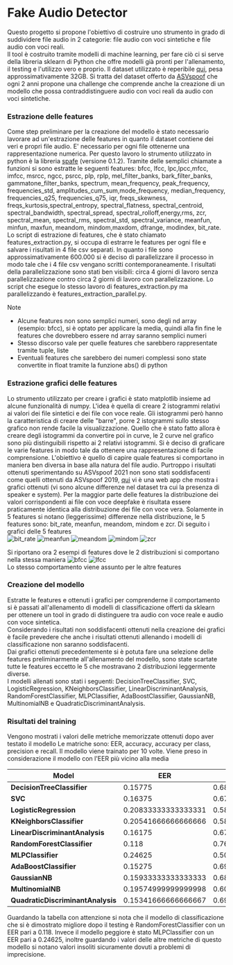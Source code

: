 # Fake Audio Detector
Questo progetto si propone l'obiettivo di costruire uno strumento in grado di suddividere file audio in 2 categorie: file audio con voci sintetiche e file audio con voci reali. <br>
Il tool è costruito tramite modelli di machine learning, per fare ciò ci si serve della libreria sklearn di Python che offre modelli già pronti per l'allenamento, il testing e l'utilizzo vero e proprio.
Il dataset utilizzato è reperibile <a href="https://zenodo.org/record/4835108">qui</a>, pesa approssimativamente 32GB.
Si tratta del dataset offerto da <a href="https://www.asvspoof.org/">ASVspoof</a> che ogni 2 anni propone una challenge che comprende anche la creazione di un modello che possa contraddistinguere audio con voci reali da audio con voci sintetiche. 

### Estrazione delle features
Come step preliminare per la creazione del modello è stato necessario lavorare ad un'estrazione delle features in quanto il dataset contiene dei veri e propri file audio. 
E' necessario per ogni file ottenerne una rappresentazione numerica.
Per questo lavoro lo strumento utilizzato in python è la libreria <a href="https://github.com/SuperKogito/spafe">spafe</a> (versione 0.1.2).
Tramite delle semplici chiamate a funzioni si sono estratte le seguenti features:
bfcc, lfcc, lpc,lpcc,mfcc, imfcc, msrcc, ngcc, psrcc, plp, rplp, mel_filter_banks, bark_filter_banks, gammatone_filter_banks, spectrum, mean_frequency, peak_frequency, frequencies_std, amplitudes_cum_sum,mode_frequency, median_frequency, frequencies_q25, frequencies_q75, iqr, freqs_skewness, freqs_kurtosis,spectral_entropy, spectral_flatness, spectral_centroid, spectral_bandwidth, spectral_spread, spectral_rolloff,energy,rms, zcr, spectral_mean, spectral_rms, spectral_std, spectral_variance, meanfun, minfun, maxfun, meandom, mindom,maxdom, dfrange, modindex, bit_rate.
Lo script di estrazione di features, che è stato chiamato features_extraction.py, si occupa di estrarre le features per ogni file e salvare i risultati in 4 file csv separati.
In quanto i file sono approssimativamente 600.000 si è deciso di parallelizzare il processo in modo tale che i 4 file csv vengano scritti contemporaneamente. I risultati della parallelizzazione sono stati ben visibili: circa 4 giorni di lavoro senza parallelizzazione contro circa 2 giorni di lavoro con parallelizzazione.
Lo script che esegue lo stesso lavoro di features_extraction.py ma parallelizzando è features_extraction_parallel.py.

Note
- Alcune features non sono semplici numeri, sono degli nd array (esempio: bfcc), si è optato per applicare la media, quindi alla fin fine le features che dovrebbero essere nd array saranno semplici numeri
- Stesso discorso vale per quelle features che sarebbero rappresentate tramite tuple, liste
- Eventuali features che sarebbero dei numeri complessi sono state convertite in float tramite la funzione abs() di python

### Estrazione grafici delle features
Lo strumento utilizzato per creare i grafici è stato matplotlib insieme ad alcune funzionalità di numpy.
L'idea è quella di creare 2 istogrammi relativi ai valori dei file sintetici e dei file con voce reale.
Gli istogrammi però hanno la caratteristica di creare delle "barre", porre 2 istogrammi sullo stesso grafico non rende facile la visualizzazione. 
Quello che è stato fatto allora è creare degli istogrammi da convertire poi in curve, le 2 curve nel grafico sono più distinguibili rispetto ai 2 relativi istogrammi.
Si è deciso di graficare le varie features in modo tale da ottenere una rappresentazione di facile comprensione.
L'obiettivo è quello di capire quale features si comportano in maniera ben diversa in base alla natura del file audio.
Purtroppo i risultati ottenuti sperimentando su ASVspoof 2021 non sono stati soddisfacenti come quelli ottenuti da ASVspoof 2019, <a href="https://unict-fake-audio.github.io/ASVspoof2019-feature-webview/dataset-webview/#/?feature=bit_rate&system_id=A07_A19&speaker=LA_0012&feature_per_speaker=1&dataType=0">qui</a> vi è una web app che mostra i grafici ottenuti (vi sono alcune differenze nel dataset tra cui la presenza di speaker e system).
Per la maggior parte delle features la distribuzione dei valori corrispondenti ai file con voce deepfake è risultata essere praticamente identica alla distribuzione dei file con voce vera.
Solamente in 5 features si notano (leggerissime) differenze nella distribuzione, le 5 features sono: bit_rate, meanfun, meandom, mindom e zcr.
Di seguito i grafici delle 5 features <br>
![bit_rate](./report_charts/bit_rate.png)
![meanfun](./report_charts/meanfun.png)
![meandom](./report_charts/meandom.png)
![mindom](./report_charts/mindom.png)
![zcr](./report_charts/zcr.png) <br>

Si riportano ora 2 esempi di features dove le 2 distribuzioni si comportano nella stessa maniera
![bfcc](./report_charts/bfcc.png)
![lfcc](./report_charts/lfcc.png) <br>
Lo stesso comportamento viene assunto per le altre features

### Creazione del modello
Estratte le features e ottenuti i grafici per comprenderne il comportamento si è passati all'allenamento di modelli di classificazione offerti da sklearn per ottenere un tool in grado di distinguere tra audio con voce reale e audio con voce sintetica. <br>
Considerando i risultati non soddisfacenti ottenuti nella creazione dei grafici è facile prevedere che anche i risultati ottenuti allenando i modelli di classificazione non saranno soddisfacenti. <br>
Dai grafici ottenuti precedentemente si è potuta fare una selezione delle features preliminarmente all'allenamento del modello, sono state scartate tutte le features eccetto le 5 che mostravano 2 distribuzioni leggermente diverse. <br>
I modelli allenati sono stati i seguenti: DecisionTreeClassifier, SVC, LogisticRegression, KNeighborsClassifier, LinearDiscriminantAnalysis, RandomForestClassifier, MLPClassifier, AdaBoostClassifier, GaussianNB, MultinomialNB e QuadraticDiscriminantAnalysis. <br>

### Risultati del training
Vengono mostrati i valori delle metriche memorizzate ottenuti dopo aver testato il modello
Le matriche sono: EER, accuracy, accuracy per class, precision e recall.
Il modello viene trainato per 10 volte.
Viene preso in considerazione il modello con l'EER più vicino alla media


| Model                         | EER       | Accuracy   | Accuracy per class | Precision | Recall     |
|-------------------------------|-----------|------------|--------------------|-----------|------------|
| **DecisionTreeClassifier**        |0.15775  |0.6845 |0.6845229464069935  |0.6883814640698456 |0.6799336650082919|
| **SVC**                            |0.16375 |0.6725|0.6718084484030866 |0.7507360157016683 |0.5122196183461667
| **LogisticRegression**            |0.20833333333333331|0.5833333333333334|0.5832130519714382|0.5801709401709402|0.5715729201751432
| **KNeighborsClassifier**          |0.20541666666666666      |0.5891666666666666|0.5930223925054816|0.5558381502890174|0.8154681139755766         |
| **LinearDiscriminantAnalysis**    |0.16175      |0.6765 |0.676597707591402       |0.6881153305203939       |0.649950182663567         |
| **RandomForestClassifier**       |0.118 |0.764      |0.7640407153327835         |0.7744049672300793       |0.7465912869970069  |
| **MLPClassifier**                 |0.24625|0.5075      |0.5         |0.0       |0.0         |
| **AdaBoostClassifier**            |0.15275      |0.6945         |0.6950213371266003       |0.7170082704063286       |0.655921052631579         |
| **GaussianNB**                    |0.15933333333333333      |0.6813333333333333         |0.6812347249388997       |0.7002220577350111       |0.6319305277221109         |
| **MultinomialNB**                 |0.19574999999999998      |0.6085         |0.6085675263422691       |0.5979412655161974       |0.6592122830440588         |
| **QuadraticDiscriminantAnalysis** |0.15341666666666667      |0.6931666666666667         |0.6929182546472739       |0.7253825029423303       |0.6183946488294314         |

Guardando la tabella con attenzione si nota che il modello di classificazione che si è dimostrato migliore dopo il testing è RandomForestClassifier con un EER pari a 0.118. 
Invece il modello peggiore è stato MLPClassifier con un EER pari a 0.24625, inoltre guardando i valori delle altre metriche di questo modello si notano valori insoliti sicuramente dovuti a problemi di imprecisione.

